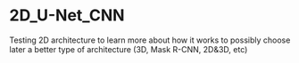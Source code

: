# 2D_U-Net_CNN

Testing 2D architecture to learn more about how it works to possibly choose later a better type of architecture (3D, Mask R-CNN, 2D&3D, etc)
